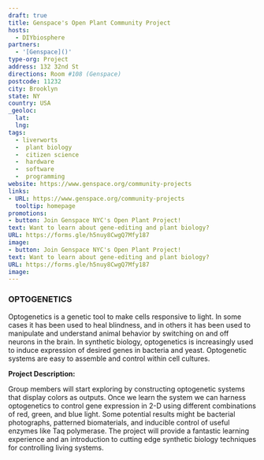 ```yaml
---
draft: true
title: Genspace's Open Plant Community Project
hosts:
  - DIYbiosphere
partners:
  - '[Genspace]()'
type-org: Project
address: 132 32nd St  
directions: Room #108 (Genspace)
postcode: 11232
city: Brooklyn
state: NY
country: USA
_geoloc:
  lat:
  lng:
tags:
  - liverworts
  -  plant biology
  -  citizen science
  -  hardware
  -  software
  -  programming
website: https://www.genspace.org/community-projects
links:
- URL: https://www.genspace.org/community-projects
  tooltip: homepage
promotions:
- button: Join Genspace NYC's Open Plant Project!
text: Want to learn about gene-editing and plant biology?
URL: https://forms.gle/h5nuy8CwgQ7Mfy187
image: 
- button: Join Genspace NYC's Open Plant Project!
text: Want to learn about gene-editing and plant biology?
URL: https://forms.gle/h5nuy8CwgQ7Mfy187
image: 
---
```


### OPTOGENETICS

Optogenetics is a genetic tool to make cells responsive to light. In some cases it has been used to heal blindness, and in others it has been used to manipulate and understand animal behavior by switching on and off neurons in the brain. In synthetic biology, optogenetics is increasingly used to induce expression of desired genes in bacteria and yeast. Optogenetic systems are easy to assemble and control within cell cultures.

**Project Description:**

Group members will start exploring by constructing optogenetic systems that display colors as outputs. Once we learn the system we can harness optogenetics to control gene expression in 2-D using different combinations of red, green, and blue light. Some potential results might be bacterial photographs, patterned biomaterials, and inducible control of useful enzymes like Taq polymerase. The project will provide a fantastic learning experience and an introduction to cutting edge synthetic biology techniques for controlling living systems.

